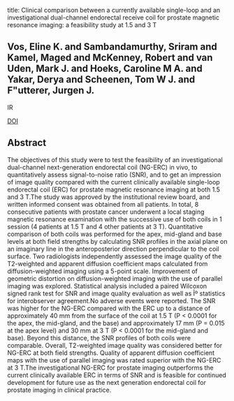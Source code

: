 title: Clinical comparison between a currently available single-loop and an investigational dual-channel endorectal receive coil for prostate magnetic resonance imaging: a feasibility study at 1.5 and 3 T

## Vos, Eline K. and Sambandamurthy, Sriram and Kamel, Maged and McKenney, Robert and van Uden, Mark J. and Hoeks, Caroline M A. and Yakar, Derya and Scheenen, Tom W J. and F"utterer, Jurgen J.
IR

<a href="https://doi.org/10.1097/RLI.0b013e3182a56678">DOI</a>

## Abstract
The objectives of this study were to test the feasibility of an investigational dual-channel next-generation endorectal coil (NG-ERC) in vivo, to quantitatively assess signal-to-noise ratio (SNR), and to get an impression of image quality compared with the current clinically available single-loop endorectal coil (ERC) for prostate magnetic resonance imaging at both 1.5 and 3 T.The study was approved by the institutional review board, and written informed consent was obtained from all patients. In total, 8 consecutive patients with prostate cancer underwent a local staging magnetic resonance examination with the successive use of both coils in 1 session (4 patients at 1.5 T and 4 other patients at 3 T). Quantitative comparison of both coils was performed for the apex, mid-gland and base levels at both field strengths by calculating SNR profiles in the axial plane on an imaginary line in the anteroposterior direction perpendicular to the coil surface. Two radiologists independently assessed the image quality of the T2-weighted and apparent diffusion coefficient maps calculated from diffusion-weighted imaging using a 5-point scale. Improvement of geometric distortion on diffusion-weighted imaging with the use of parallel imaging was explored. Statistical analysis included a paired Wilcoxon signed rank test for SNR and image quality evaluation as well as Îº statistics for interobserver agreement.No adverse events were reported. The SNR was higher for the NG-ERC compared with the ERC up to a distance of approximately 40 mm from the surface of the coil at 1.5 T (P < 0.0001 for the apex, the mid-gland, and the base) and approximately 17 mm (P = 0.015 at the apex level) and 30 mm at 3 T (P < 0.0001 for the mid-gland and base). Beyond this distance, the SNR profiles of both coils were comparable. Overall, T2-weighted image quality was considered better for NG-ERC at both field strengths. Quality of apparent diffusion coefficient maps with the use of parallel imaging was rated superior with the NG-ERC at 3 T.The investigational NG-ERC for prostate imaging outperforms the current clinically available ERC in terms of SNR and is feasible for continued development for future use as the next generation endorectal coil for prostate imaging in clinical practice.

